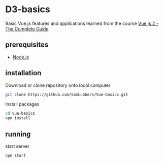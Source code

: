 # D3-basics
Basic Vue.js features and applications learned from the course [Vue.js 2 - The Complete Guide](https://www.udemy.com/vuejs-2-the-complete-guide/)

## prerequisites

* [Node.js](https://nodejs.org/en/download/)

## installation

Download or clone repository onto local computer

```bash
git clone https://github.com/SamLubbers/Vue-basics.git
```

Install packages

```bash
cd Vue-basics
npm install
```

## running

start server

```bash
npm start
```
